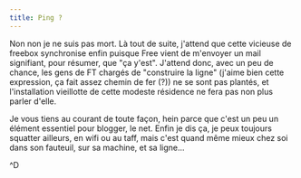 ```yaml
---
title: Ping ?
---
```


Non non je ne suis pas mort. Là tout de suite, j'attend que cette vicieuse de
freebox synchronise enfin puisque Free vient de m'envoyer un mail signifiant,
pour résumer, que "ça y'est". J'attend donc, avec un peu de chance, les gens
de FT chargés de "construire la ligne" (j'aime bien cette expression, ça fait
assez chemin de fer (?)) ne se sont pas plantés, et l'installation vieillotte
de cette modeste résidence ne fera pas non plus parler d'elle.

Je vous tiens au courant de toute façon, hein parce que c'est un peu un
élément essentiel pour blogger, le net. Enfin je dis ça, je peux toujours
squatter ailleurs, en wifi ou au taff, mais c'est quand même mieux chez soi
dans son fauteuil, sur sa machine, et sa ligne...

^D

